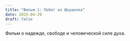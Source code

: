 ```yaml
---
title: "Фильм 1: Побег из Шоушенка"
date: 2025-04-29
draft: false
---
```


Фильм о надежде, свободе и человеческой силе духа.
